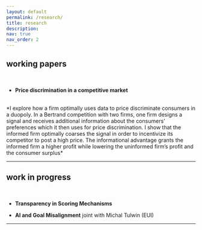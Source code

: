 ```yaml
---
layout: default
permalink: /research/
title: research
description: 
nav: true
nav_order: 2
---
```


## working papers
<br/>

- **Price discrimination in a competitive market**  
<br/>
  *I explore how a firm optimally uses data to price discriminate consumers in a duopoly. In a Bertrand competition with
two firms, one firm designs a signal and receives additional information about the consumers’ preferences which it then uses
for price discrimination. I show that the informed firm optimally coarses the signal in order to incentivize its competitor
to post a high price. The informational advantage grants the informed firm a higher profit while lowering the uninformed
firm’s profit and the consumer surplus*  
<br/>

---

## work in progress
<br/>

- **Transparency in Scoring Mechanisms**  

- **AI and Goal Misalignment** joint with Michal Tulwin (EUI)  

---
